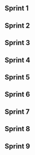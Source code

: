 ## Sprint 1

## Sprint 2

## Sprint 3

## Sprint 4

## Sprint 5

## Sprint 6

## Sprint 7

## Sprint 8

## Sprint 9
